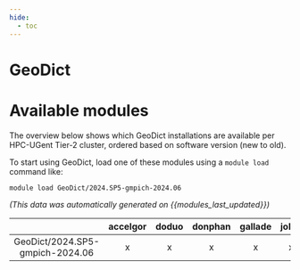 ```yaml
---
hide:
  - toc
---
```


GeoDict
=======

# Available modules


The overview below shows which GeoDict installations are available per HPC-UGent Tier-2 cluster, ordered based on software version (new to old).

To start using GeoDict, load one of these modules using a `module load` command like:

```shell
module load GeoDict/2024.SP5-gmpich-2024.06
```

*(This data was automatically generated on {{modules_last_updated}})*  

| |accelgor|doduo|donphan|gallade|joltik|litleo|shinx|
| :---: | :---: | :---: | :---: | :---: | :---: | :---: | :---: |
|GeoDict/2024.SP5-gmpich-2024.06|x|x|x|x|x|x|x|
